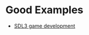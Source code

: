 # Good Examples

- [SDL3 game development](https://github.com/kirbyboy/SDL-game-development-source-code)
